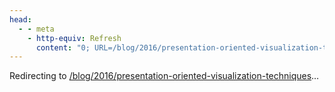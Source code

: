 ```yaml
---
head:
  - - meta
    - http-equiv: Refresh
      content: "0; URL=/blog/2016/presentation-oriented-visualization-techniques"
---
```


Redirecting to <a href="/blog/2016/presentation-oriented-visualization-techniques">/blog/2016/presentation-oriented-visualization-techniques</a>…